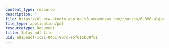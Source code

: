 ```yaml
---
content_type: resource
description: ''
file: https://ol-ocw-studio-app-qa.s3.amazonaws.com/courses/6-890-algorithmic-lower-bounds-fun-with-hardness-proofs-fall-2014/e813eadf1c210461907cebf616b39f01_607359.pdf
file_type: application/pdf
resourcetype: Document
title: 3play pdf file
uid: e813eadf-1c21-0461-907c-ebf616b39f01
---
```

